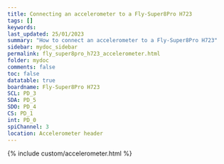 ```yaml
---
title: Connecting an accelerometer to a Fly-Super8Pro H723
tags: []
keywords: 
last_updated: 25/01/2023
summary: "How to connect an accelerometer to a Fly-Super8Pro H723"
sidebar: mydoc_sidebar
permalink: fly_super8pro_h723_accelerometer.html
folder: mydoc
comments: false
toc: false
datatable: true
boardname: Fly-Super8Pro H723
SCL: PD_3
SDA: PD_5
SDO: PD_4
CS: PD_1
int: PD_0
spiChannel: 3
location: Accelerometer header
---
```


{% include custom/accelerometer.html %}
